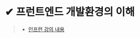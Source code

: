 # ✔ 프런트엔드 개발환경의 이해
> - [인프런 강의 내용](https://www.inflearn.com/course/%ED%94%84%EB%A1%A0%ED%8A%B8%EC%97%94%EB%93%9C-%EA%B0%9C%EB%B0%9C%ED%99%98%EA%B2%BD)